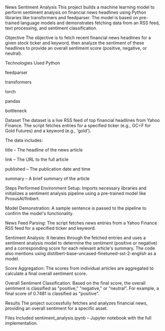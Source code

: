 News Sentiment Analysis
This project builds a machine learning model to perform sentiment analysis on financial news headlines using Python libraries like transformers and feedparser. The model is based on pre-trained language models and demonstrates fetching data from an RSS feed, text processing, and sentiment classification.

Objective
The objective is to fetch recent financial news headlines for a given stock ticker and keyword, then analyze the sentiment of these headlines to provide an overall sentiment score (positive, negative, or neutral).

Technologies Used
Python

feedparser

transformers

torch

pandas

bottleneck

Dataset
The dataset is a live RSS feed of top financial headlines from Yahoo Finance. The script fetches entries for a specified ticker (e.g., GC=F for Gold Futures) and a keyword (e.g., 'gold').

The data includes:

title – The headline of the news article

link – The URL to the full article

published – The publication date and time

summary – A brief summary of the article

Steps Performed
Environment Setup: Imports necessary libraries and initializes a sentiment analysis pipeline using a pre-trained model like ProsusAI/finbert.

Model Demonstration: A sample sentence is passed to the pipeline to confirm the model's functionality.

News Feed Parsing: The script fetches news entries from a Yahoo Finance RSS feed for a specified ticker and keyword.

Sentiment Analysis: It iterates through the fetched entries and uses a sentiment analysis model to determine the sentiment (positive or negative) and a corresponding score for each relevant article's summary. The code also mentions using distilbert-base-uncased-finetuned-sst-2-english as a model.

Score Aggregation: The scores from individual articles are aggregated to calculate a final overall sentiment score.

Overall Sentiment Classification: Based on the final score, the overall sentiment is classified as "positive," "negative," or "neutral". For example, a final score of 0.7481 is classified as "positive".

Results
The project successfully fetches and analyzes financial news, providing an overall sentiment for a specific asset.

Files Included
sentiment_analysis.ipynb – Jupyter notebook with the full implementation.
